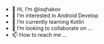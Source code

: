 - 👋 Hi, I’m @isqhakov
- 👀 I’m interested in Android Develop
- 🌱 I’m currently learning Kotlin
- 💞️ I’m looking to collaborate on ...
- 📫 How to reach me ...

<!---
isqhakov/isqhakov is a ✨ special ✨ repository because its `README.md` (this file) appears on your GitHub profile.
You can click the Preview link to take a look at your changes.
--->
